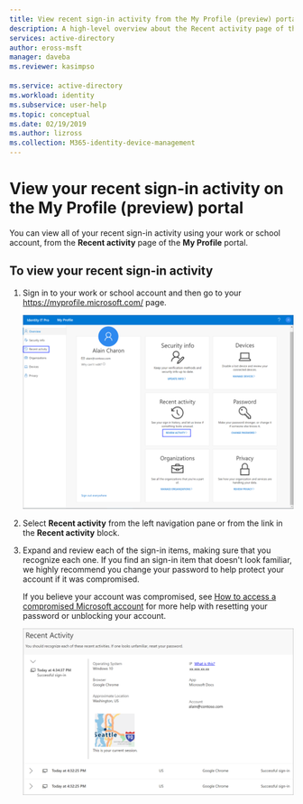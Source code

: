 ```yaml
---
title: View recent sign-in activity from the My Profile (preview) portal - Azure Active Directory | Microsoft Docs
description: A high-level overview about the Recent activity page of the My Profile portal.
services: active-directory
author: eross-msft
manager: daveba
ms.reviewer: kasimpso

ms.service: active-directory
ms.workload: identity
ms.subservice: user-help
ms.topic: conceptual
ms.date: 02/19/2019
ms.author: lizross
ms.collection: M365-identity-device-management
---
```


# View your recent sign-in activity on the My Profile (preview) portal
You can view all of your recent sign-in activity using your work or school account, from the **Recent activity** page of the **My Profile** portal.

## To view your recent sign-in activity
1. Sign in to your work or school account and then go to your https://myprofile.microsoft.com/ page.

    ![My Profile page, showing highlighted Recent activity links](media/myprofile-portal/myprofile-portal-recent-activity-links.png)

2. Select **Recent activity** from the left navigation pane or from the link in the **Recent activity** block.

3. Expand and review each of the sign-in items, making sure that you recognize each one. If you find an sign-in item that doesn't look familiar, we highly recommend you change your password to help protect your account if it was compromised.

    If you believe your account was compromised, see [How to access a compromised Microsoft account](https://support.microsoft.com/help/10494/microsoft-account-how-to-access-a-compromised-account) for more help with resetting your password or unblocking your account.

    ![Recent activity page with expanded sign-in details](media/myprofile-portal/myprofile-portal-recent-activity-page.png)


